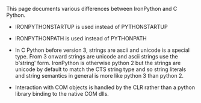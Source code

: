 This page documents various differences between IronPython and C Python.

* IRONPYTHONSTARTUP is used instead of PYTHONSTARTUP

* IRONPYTHONPATH is used instead of PYTHONPATH

* In C Python before version 3, strings are ascii and unicode is a special type.  From 3 onward strings are unicode and ascii strings use the b'string' form.  IronPython is otherwise python 2 but the strings are unicode by default to match the CTS string type and so string literals and string semantics in general is more like python 3 than python 2.

* Interaction with COM objects is handled by the CLR rather than a python library binding to the native COM dlls.